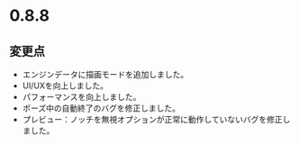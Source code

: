 # 0.8.8

## 変更点

- エンジンデータに描画モードを追加しました。
- UI/UXを向上しました。
- パフォーマンスを向上しました。
- ポーズ中の自動終了のバグを修正しました。
- プレビュー：ノッチを無視オプションが正常に動作していないバグを修正しました。

